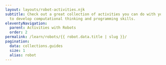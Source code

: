 ```yaml
---
layout: layouts/robot-activities.njk
subtitle: Check out a great collection of activities you can do with your robots
  to develop computational thinking and programming skills.
eleventyNavigation:
  parent: Activities with Robots
  order: 2
permalink: /learn/robots/{{ robot.data.title | slug }}/
pagination:
  data: collections.guides
  size: 1
  alias: robot
---
```

